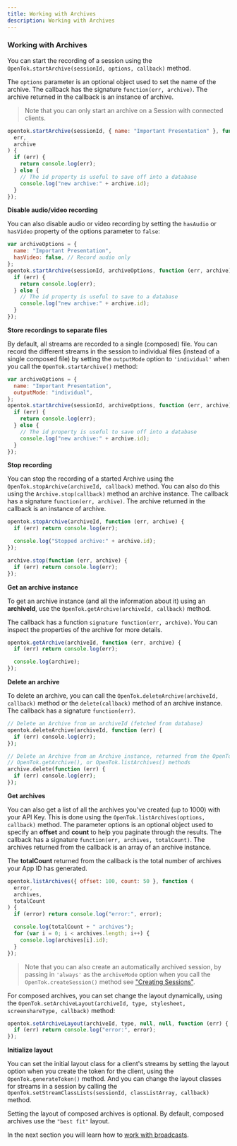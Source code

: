 ```yaml
---
title: Working with Archives
description: Working with Archives
---
```


### Working with Archives

You can start the recording of a session using the `OpenTok.startArchive(sessionId, options, callback)` method.

The `options` parameter is an optional object used to set the name of the archive. The callback has the signature `function(err, archive)`. The archive returned in the callback is an instance of archive.

>Note that you can only start an archive on a Session with connected clients.

```js
opentok.startArchive(sessionId, { name: "Important Presentation" }, function (
  err,
  archive
) {
  if (err) {
    return console.log(err);
  } else {
    // The id property is useful to save off into a database
    console.log("new archive:" + archive.id);
  }
});
```

**Disable audio/video recording**

You can also disable audio or video recording by setting the `hasAudio` or `hasVideo` property of the options parameter to `false`:

```js
var archiveOptions = {
  name: "Important Presentation",
  hasVideo: false, // Record audio only
};
opentok.startArchive(sessionId, archiveOptions, function (err, archive) {
  if (err) {
    return console.log(err);
  } else {
    // The id property is useful to save to a database
    console.log("new archive:" + archive.id);
  }
});
```

**Store recordings to separate files**

By default, all streams are recorded to a single (composed) file. You can record the different streams in the session to individual files (instead of a single composed file) by setting the `outputMode` option to `'individual'` when you call the `OpenTok.startArchive()` method:

```js
var archiveOptions = {
  name: "Important Presentation",
  outputMode: "individual",
};
opentok.startArchive(sessionId, archiveOptions, function (err, archive) {
  if (err) {
    return console.log(err);
  } else {
    // The id property is useful to save off into a database
    console.log("new archive:" + archive.id);
  }
});
```

**Stop recording**

You can stop the recording of a started Archive using the `OpenTok.stopArchive(archiveId, callback)` method. You can also do this using the `Archive.stop(callback)` method an archive instance. The callback has a signature `function(err, archive)`. The archive returned in the callback is an instance of archive.

```js
opentok.stopArchive(archiveId, function (err, archive) {
  if (err) return console.log(err);

  console.log("Stopped archive:" + archive.id);
});

archive.stop(function (err, archive) {
  if (err) return console.log(err);
});
```

**Get an archive instance**

To get an archive instance (and all the information about it) using an **archiveId**, use the `OpenTok.getArchive(archiveId, callback)` method.

The callback has a function `signature function(err, archive)`. You can inspect the properties of the archive for more details.

```js
opentok.getArchive(archiveId, function (err, archive) {
  if (err) return console.log(err);

  console.log(archive);
});
```

**Delete an archive**

To delete an archive, you can call the `OpenTok.deleteArchive(archiveId, callback)` method or the `delete(callback)` method of an archive instance. The callback has a signature `function(err)`.

```php
// Delete an Archive from an archiveId (fetched from database)
opentok.deleteArchive(archiveId, function (err) {
  if (err) console.log(err);
});

// Delete an Archive from an Archive instance, returned from the OpenTok.startArchive(),
// OpenTok.getArchive(), or OpenTok.listArchives() methods
archive.delete(function (err) {
  if (err) console.log(err);
});
```

**Get archives**

You can also get a list of all the archives you've created (up to 1000) with your API Key. This is done using the `OpenTok.listArchives(options, callback)` method. The parameter options is an optional object used to specify an **offset** and **count** to help you paginate through the results. The callback has a signature `function(err, archives, totalCount)`. The archives returned from the callback is an array of an archive instance.

The **totalCount** returned from the callback is the total number of archives your App ID has generated.

```js
opentok.listArchives({ offset: 100, count: 50 }, function (
  error,
  archives,
  totalCount
) {
  if (error) return console.log("error:", error);

  console.log(totalCount + " archives");
  for (var i = 0; i < archives.length; i++) {
    console.log(archives[i].id);
  }
});
```

>Note that you can also create an automatically archived session, by passing in `'always'` as the `archiveMode` option when you call the `OpenTok.createSession()` method see ["Creating Sessions"](/video/tutorials/server-side-setup/video/server-side/node/creating-sessions/node).

For composed archives, you can set change the layout dynamically, using the `OpenTok.setArchiveLayout(archiveId, type, stylesheet, screenshareType, callback)` method:

```js
opentok.setArchiveLayout(archiveId, type, null, null, function (err) {
  if (err) return console.log("error:", error);
});
```

**Initialize layout**

You can set the initial layout class for a client's streams by setting the layout option when you create the token for the client, using the `OpenTok.generateToken()` method. And you can change the layout classes for streams in a session by calling the `OpenTok.setStreamClassLists(sessionId, classListArray, callback)` method.

Setting the layout of composed archives is optional. By default, composed archives use the `"best fit"` layout.

<!-- opentok-todo: (see Customizing the video layout for composed archives). https://tokbox.com/developer/guides/archiving/layout-control.html-->

<!-- opentok-todo: For more information on archiving, see the OpenTok archiving developer guide. https://tokbox.com/developer/guides/archiving/ -->

In the next section you will learn how to [work with broadcasts](/video/tutorials/server-side-setup/video/server-side/node/broadcasts/node).